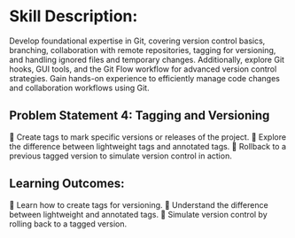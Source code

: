 # Skill Description:

Develop foundational expertise in Git, covering version control basics, branching, collaboration with
remote repositories, tagging for versioning, and handling ignored files and temporary changes.
Additionally, explore Git hooks, GUI tools, and the Git Flow workflow for advanced version control
strategies. Gain hands-on experience to efficiently manage code changes and collaboration
workflows using Git.

## Problem Statement 4: Tagging and Versioning

 Create tags to mark specific versions or releases of the project.
 Explore the difference between lightweight tags and annotated tags.
 Rollback to a previous tagged version to simulate version control in action.

## Learning Outcomes:

 Learn how to create tags for versioning.
 Understand the difference between lightweight and annotated tags.
 Simulate version control by rolling back to a tagged version.
